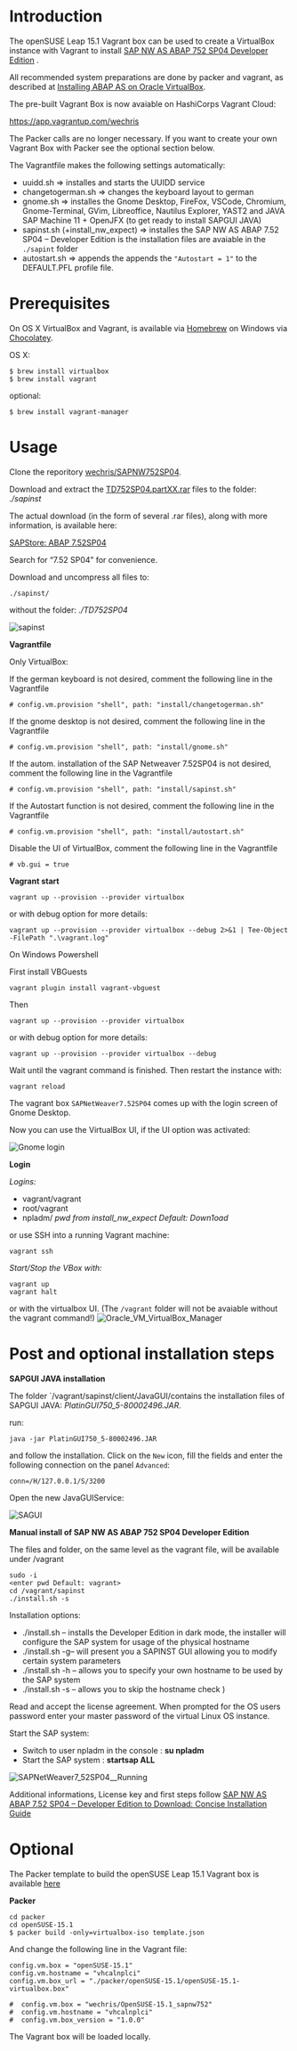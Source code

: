 Introduction
============
The openSUSE Leap 15.1 Vagrant box can be used to create a VirtualBox instance with Vagrant to install [SAP NW AS ABAP 752 SP04 Developer Edition](https://blogs.sap.com/2019/07/01/as-abap-752-sp04-developer-edition-to-download/) .
 
 All recommended system preparations are done by packer and vagrant, as described at [Installing ABAP AS on Oracle VirtualBox](https://www.sap.com/documents/2019/09/32638f18-687d-0010-87a3-c30de2ffd8ff.html).

 The pre-built Vagrant Box is now avaiable on HashiCorps Vagrant Cloud:

 https://app.vagrantup.com/wechris

 The Packer calls are no longer necessary. If you want to create your own Vagrant Box with Packer see the optional section below.

 The Vagrantfile makes the following settings automatically:
 - uuidd.sh => installes and starts the UUIDD service
 - changetogerman.sh => changes the keyboard layout to german
 - gnome.sh => installes the Gnome Desktop, FireFox, VSCode, Chromium, Gnome-Terminal, GVim, Libreoffice, Nautilus Explorer, YAST2 and JAVA SAP Machine 11 + OpenJFX (to get ready to install SAPGUI JAVA)
 - sapinst.sh (+install_nw_expect) => installes the SAP NW AS ABAP 7.52 SP04 – Developer Edition is the installation files are avaiable in the `./sapint` folder
 - autostart.sh => appends the appends the `"Autostart = 1"` to the DEFAULT.PFL profile file.
 
Prerequisites
=============
 
On OS X VirtualBox and Vagrant, is available via [Homebrew](http://brew.sh/) on Windows via [Chocolatey](https://chocolatey.org).

OS X: 
```
$ brew install virtualbox
$ brew install vagrant
```
optional:
```
$ brew install vagrant-manager
```
 
Usage
=====
Clone the reporitory [wechris/SAPNW752SP04](https://github.com/wechris/SAPNW752SP04). 

Download and extract the [TD752SP04.partXX.rar](https://developers.sap.com/trials-downloads.html) files to the folder: *./sapinst*

The actual download (in the form of several .rar files), along with more information, is available here:

[SAPStore: ABAP 7.52SP04](https://developers.sap.com/trials-downloads.html)

Search for “7.52 SP04” for convenience.

Download and uncompress all files to:

```
./sapinst/
```
without the folder: *./TD752SP04*

![sapinst](./img/folders.jpg)

**Vagrantfile**

Only VirtualBox:

If the german keyboard is not desired, comment the following line in the Vagrantfile
````
# config.vm.provision "shell", path: "install/changetogerman.sh"
````
If the gnome desktop is not desired, comment the following line in the Vagrantfile
````
# config.vm.provision "shell", path: "install/gnome.sh"
````

If the autom. installation of the SAP Netweaver 7.52SP04 is not desired, comment the following line in the Vagrantfile
````
# config.vm.provision "shell", path: "install/sapinst.sh"
````

If the Autostart function is not desired, comment the following line in the Vagrantfile

````
# config.vm.provision "shell", path: "install/autostart.sh"
````

Disable the UI of VirtualBox, comment the following line in the Vagrantfile

````
# vb.gui = true
````

**Vagrant start**

```
vagrant up --provision --provider virtualbox
```
or with debug option for more details:
```
vagrant up --provision --provider virtualbox --debug 2>&1 | Tee-Object -FilePath ".\vagrant.log"
```
On Windows Powershell

First install VBGuests
```
vagrant plugin install vagrant-vbguest
```
Then
```
vagrant up --provision --provider virtualbox
```
or with debug option for more details:
```
vagrant up --provision --provider virtualbox --debug
```

Wait until the vagrant command is finished. Then restart the instance with:
```
vagrant reload
```

The vagrant box `SAPNetWeaver7.52SP04` comes up with the login screen of Gnome Desktop.



Now you can use the VirtualBox UI, if the UI option was activated:

![Gnome login](./img/gnome_login.jpg)

**Login**

*Logins:*
- vagrant/vagrant
- root/vagrant
- npladm/ *pwd from install_nw_expect Default: Down1oad*

or use SSH into a running Vagrant machine:
```
vagrant ssh
```

*Start/Stop the VBox with:*
````
vagrant up
vagrant halt
````
or with the virtualbox UI. (The `/vagrant` folder will not be avaiable without the vagrant command!)
![Oracle_VM_VirtualBox_Manager](./img/Oracle_VM_VirtualBox_Manager.jpg)

Post and optional installation steps
===

**SAPGUI JAVA installation**

The folder `/vagrant/sapinst/client/JavaGUI/contains the installation files of SAPGUI JAVA: _PlatinGUI750_5-80002496.JAR_.

run:
```
java -jar PlatinGUI750_5-80002496.JAR
```
and follow the installation. Click on the `New` icon, fill the fields and enter the following connection on the panel `Advanced`:
````
conn=/H/127.0.0.1/S/3200
````
Open the new JavaGUIService:

![SAGUI](./img/sapgui.jpg)

**Manual install of SAP NW AS ABAP 752 SP04 Developer Edition**

The files and folder, on the same level as the vagrant file, will be available under /vagrant
````
sudo -i
<enter pwd Default: vagrant>
cd /vagrant/sapinst
./install.sh -s
````
Installation options:

* ./install.sh – installs the Developer Edition in dark mode, the installer will configure the SAP system for usage of the physical hostname
* ./install.sh -g– will present you a SAPINST GUI allowing you to modify certain system parameters
* ./install.sh -h <own hostname>– allows you to specify your own hostname to be used by the SAP system
* ./install.sh -s – allows you to skip the hostname check )

Read and accept the license agreement.
When prompted for the OS users password enter your master password of the virtual Linux OS instance.

Start the SAP system:
- Switch to user npladm in the console : **su npladm**
- Start the SAP system : **startsap ALL**

![SAPNetWeaver7_52SP04__Running](./img/SAPNetWeaver7_52SP04__Running.jpg)

Additional informations, License key and first steps follow [SAP NW AS ABAP 7.52 SP04 – Developer Edition to Download: Concise Installation Guide](https://blogs.sap.com/2019/10/01/as-abap-7.52-sp04-developer-edition-concise-installation-guide/)

Optional
=====

The Packer template to build the openSUSE Leap 15.1 Vagrant box is available [here](https://github.com/wechris/SAPNW752SP04/tree/master/packer/openSUSE-Leap-15.1)

**Packer** 
```
cd packer
cd openSUSE-15.1
$ packer build -only=virtualbox-iso template.json
```

And change the following line in the Vagrant file:
```
config.vm.box = "openSUSE-15.1"
config.vm.hostname = "vhcalnplci"
config.vm.box_url = "./packer/openSUSE-15.1/openSUSE-15.1-virtualbox.box"

#  config.vm.box = "wechris/OpenSUSE-15.1_sapnw752"
#  config.vm.hostname = "vhcalnplci"
#  config.vm.box_version = "1.0.0"
```
The Vagrant box will be loaded locally.
